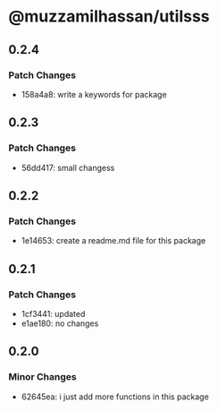 # @muzzamilhassan/utilsss

## 0.2.4

### Patch Changes

- 158a4a8: write a keywords for package

## 0.2.3

### Patch Changes

- 56dd417: small changess

## 0.2.2

### Patch Changes

- 1e14653: create a readme.md file for this package

## 0.2.1

### Patch Changes

- 1cf3441: updated
- e1ae180: no changes

## 0.2.0

### Minor Changes

- 62645ea: i just add more functions in this package
